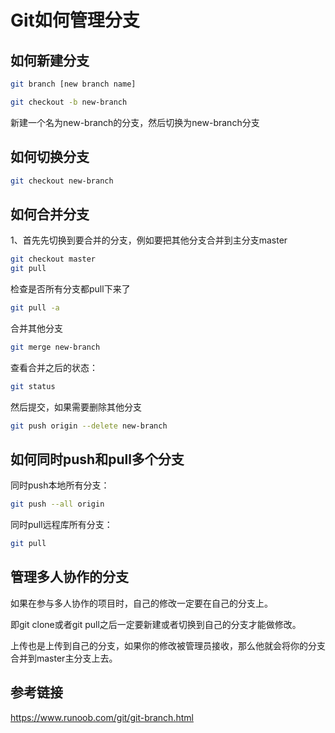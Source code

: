 # Git如何管理分支

## 如何新建分支

```bash
git branch [new branch name]
```

```bash
git checkout -b new-branch
```

新建一个名为new-branch的分支，然后切换为new-branch分支

## 如何切换分支

```bash
git checkout new-branch
```

## 如何合并分支

1、首先先切换到要合并的分支，例如要把其他分支合并到主分支master

```bash
git checkout master
git pull
```

检查是否所有分支都pull下来了

```bash
git pull -a
```

合并其他分支
```bash
git merge new-branch
```

查看合并之后的状态：
```bash
git status
```

然后提交，如果需要删除其他分支
```bash
git push origin --delete new-branch
```

## 如何同时push和pull多个分支

同时push本地所有分支：

```bash
git push --all origin
```

同时pull远程库所有分支：

```bash
git pull
```

## 管理多人协作的分支

如果在参与多人协作的项目时，自己的修改一定要在自己的分支上。

即git clone或者git pull之后一定要新建或者切换到自己的分支才能做修改。

上传也是上传到自己的分支，如果你的修改被管理员接收，那么他就会将你的分支合并到master主分支上去。

## 参考链接

https://www.runoob.com/git/git-branch.html
